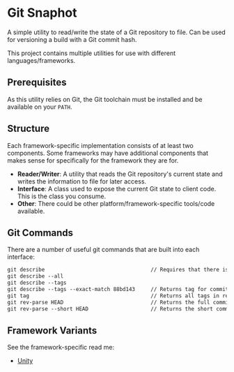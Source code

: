 # Git Snaphot

A simple utility to read/write the state of a Git repository to file. Can be used for versioning a build with a Git commit hash.

This project contains multiple utilities for use with different languages/frameworks.

## Prerequisites

As this utility relies on Git, the Git toolchain must be installed and be available on your `PATH`.

## Structure

Each framework-specific implementation consists of at least two components. Some frameworks may have additional components that makes sense for specifically for the framework they are for.

- **Reader/Writer**: A utility that reads the Git repository's current state and writes the information to file for later access.
- **Interface**: A class used to expose the current Git state to client code. This is the class you consume.
- **Other**: There could be other platform/framework-specific tools/code available.

## Git Commands

There are a number of useful git commands that are built into each interface:

```txt
git describe                                  // Requires that there is a tag nearby. Otherwise errors.
git describe --all
git describe --tags
git describe --tags --exact-match 88bd143     // Returns tag for commit. Otherwise errors.
git tag                                       // Returns all tags in repository. Otherwise errors.
git rev-parse HEAD                            // Returns the full commit ID of the current commit.
git rev-parse --short HEAD                    // Returns the short commit ID of the current commit.
```

## Framework Variants

See the framework-specific read me:

- [Unity](./Unity/README.md)